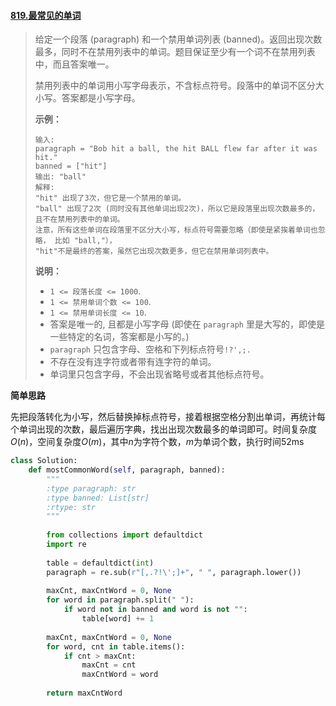 #### [819.最常见的单词](https://leetcode-cn.com/problems/most-common-word/)

> 给定一个段落 (paragraph) 和一个禁用单词列表 (banned)。返回出现次数最多，同时不在禁用列表中的单词。题目保证至少有一个词不在禁用列表中，而且答案唯一。
>
> 禁用列表中的单词用小写字母表示，不含标点符号。段落中的单词不区分大小写。答案都是小写字母。
>
>  
>
> **示例：**
>
> ```
> 输入: 
> paragraph = "Bob hit a ball, the hit BALL flew far after it was hit."
> banned = ["hit"]
> 输出: "ball"
> 解释: 
> "hit" 出现了3次，但它是一个禁用的单词。
> "ball" 出现了2次 (同时没有其他单词出现2次)，所以它是段落里出现次数最多的，且不在禁用列表中的单词。 
> 注意，所有这些单词在段落里不区分大小写，标点符号需要忽略（即使是紧挨着单词也忽略， 比如 "ball,"）， 
> "hit"不是最终的答案，虽然它出现次数更多，但它在禁用单词列表中。
> ```
>
>  
>
> **说明：**
>
> - `1 <= 段落长度 <= 1000`.
> - `1 <= 禁用单词个数 <= 100`.
> - `1 <= 禁用单词长度 <= 10`.
> - 答案是唯一的, 且都是小写字母 (即使在 `paragraph` 里是大写的，即使是一些特定的名词，答案都是小写的。)
> - `paragraph` 只包含字母、空格和下列标点符号`!?',;.`
> - 不存在没有连字符或者带有连字符的单词。
> - 单词里只包含字母，不会出现省略号或者其他标点符号。

**简单思路**

先把段落转化为小写，然后替换掉标点符号，接着根据空格分割出单词，再统计每个单词出现的次数，最后遍历字典，找出出现次数最多的单词即可。时间复杂度$O(n)$，空间复杂度$O(m)$，其中$n$为字符个数，$m$为单词个数，执行时间52ms

```python
class Solution:
    def mostCommonWord(self, paragraph, banned):
        """
        :type paragraph: str
        :type banned: List[str]
        :rtype: str
        """
        
        from collections import defaultdict
        import re
        
        table = defaultdict(int)
        paragraph = re.sub(r"[,.?!\';]+", " ", paragraph.lower())
        
        maxCnt, maxCntWord = 0, None
        for word in paragraph.split(" "):
            if word not in banned and word is not "":
                table[word] += 1
        
        maxCnt, maxCntWord = 0, None
        for word, cnt in table.items():
            if cnt > maxCnt:
                maxCnt = cnt
                maxCntWord = word
                
        return maxCntWord
```



